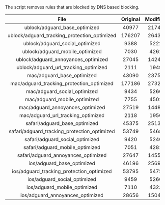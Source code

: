 The script removes rules that are blocked by DNS based blocking.


| File | Original | Modified |
|:----:|:-----:|:-----:|
| ublock/adguard_base_optimized | 40977 | 21743 |
| ublock/adguard_tracking_protection_optimized | 176207 | 26435 |
| ublock/adguard_social_optimized | 9388 | 5222 |
| ublock/adguard_mobile_optimized | 7030 | 4261 |
| ublock/adguard_annoyances_optimized | 27045 | 14249 |
| ublock/adguard_url_tracking_optimized | 2111 | 1949 |
| mac/adguard_base_optimized | 43090 | 23759 |
| mac/adguard_tracking_protection_optimized | 177186 | 27326 |
| mac/adguard_social_optimized | 9434 | 5260 |
| mac/adguard_mobile_optimized | 7755 | 4502 |
| mac/adguard_annoyances_optimized | 27519 | 14481 |
| mac/adguard_url_tracking_optimized | 2118 | 1956 |
| safari/adguard_base_optimized | 45375 | 25139 |
| safari/adguard_tracking_protection_optimized | 53749 | 5468 |
| safari/adguard_social_optimized | 9420 | 5240 |
| safari/adguard_mobile_optimized | 7051 | 4281 |
| safari/adguard_annoyances_optimized | 27647 | 14555 |
| ios/adguard_base_optimized | 46196 | 25690 |
| ios/adguard_tracking_protection_optimized | 53795 | 5475 |
| ios/adguard_social_optimized | 9459 | 5260 |
| ios/adguard_mobile_optimized | 7110 | 4323 |
| ios/adguard_annoyances_optimized | 28656 | 15041 |
